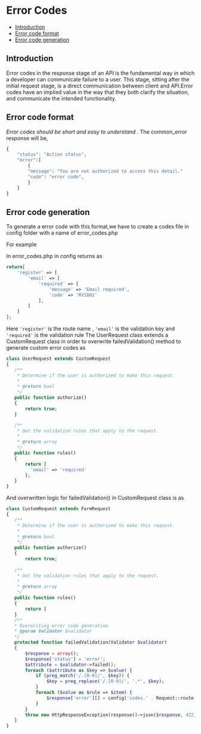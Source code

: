 # Error Codes
- [Introduction](#introduction)
- [Error code format](#error-code-format)
- [Error code generation](#error-codes)

<a name="introduction"></a>   
## Introduction
Error codes in the response stage of an API is the fundamental way in which a developer can communicate failure to a user. This stage, sitting after the initial request stage, is a direct communication between client and API.Error codes have an implied value in the way that they both clarify the situation, and communicate the intended functionality.

<a name="error-code-format"></a>  
## Error code format
*Error codes should be short and easy to understand* .
The common_error response will be,

```php 
{
    "status": "Action status",
    "error":[
        {
        "message": "You are not authorized to access this detail."
        "code": "error code",
        }
    ]
}  
 ``` 
 
<a name="error-codes"></a>  
## Error code generation  
To generate a error code with this format,we have to create a codes file in config folder with a name of error_codes.php 
  
For example
  
In error_codes.php in config returns as
```php 
return[
    'register' => [
        'email' => [
            'required' => [
                'message' => 'Email required',
                'code' => 'RV1001'
            ],
        ]
    ]
];
```
        
  Here `'register'` is the route name , `'email'` is the validation key  and `'required'` is the validation rule
 The UserRequest class extends a CustomRequest class in order to overwrite failedValidation() method to generate custom error codes as
 
 ```php 
class UserRequest extends CustomRequest
{
    /**
     * Determine if the user is authorized to make this request.
     *
     * @return bool
     */
    public function authorize()
    {
        return true;
    }

    /**
     * Get the validation rules that apply to the request.
     *
     * @return array
     */
    public function rules()
    {
        return [
          'email' => 'required'
        ];
    }
}
 ```
 And overwritten logic for failedValidation() in CustomRequest class is as
 
 ```php 
class CustomRequest extends FormRequest
{
    /**
     * Determine if the user is authorized to make this request.
     *
     * @return bool
     */
    public function authorize()
    {
        return true;
            
    /**
     * Get the validation rules that apply to the request.
     *
     * @return array
     */
    public function rules()
    {
        return [
    }                          
    /**
    * Overwriting error code generation
    * @param Validator $validator
    */
    protected function failedValidation(Validator $validator)
    {
        $response = array();
        $response['status'] = 'error';
        $attribute = $validator->failed();
        foreach ($attribute as $key => $value) {
            if (preg_match('/.[0-9]/', $key)) {
                $key = preg_replace('/.[0-9]/', '.*', $key);
            }
            foreach ($value as $rule => $item) {
                $response['error'][] = config('codes.' . Request::route()->getName() . '.' . $key . '.' . strtolower($rule));
            }
        }
        throw new HttpResponseException(response()->json($response, 422));
    }
}
 ```